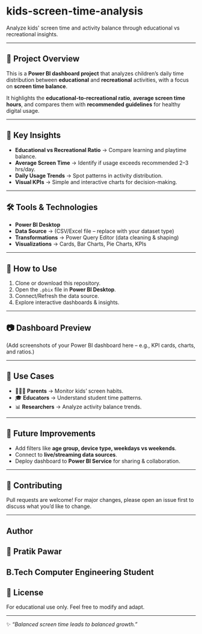 # kids-screen-time-analysis
Analyze kids' screen time and activity balance through educational vs recreational insights.

---

## 📌 Project Overview  
This is a **Power BI dashboard project** that analyzes children’s daily time distribution between **educational** and **recreational** activities, with a focus on **screen time balance**.  

It highlights the **educational-to-recreational ratio**, **average screen time hours**, and compares them with **recommended guidelines** for healthy digital usage.  

---

## 🔑 Key Insights  
- **Educational vs Recreational Ratio** → Compare learning and playtime balance.  
- **Average Screen Time** → Identify if usage exceeds recommended 2–3 hrs/day.  
- **Daily Usage Trends** → Spot patterns in activity distribution.  
- **Visual KPIs** → Simple and interactive charts for decision-making.  

---

## 🛠 Tools & Technologies  
- **Power BI Desktop**  
- **Data Source** → (CSV/Excel file – replace with your dataset type)  
- **Transformations** → Power Query Editor (data cleaning & shaping)  
- **Visualizations** → Cards, Bar Charts, Pie Charts, KPIs  

---

## 🚀 How to Use  
1. Clone or download this repository.  
2. Open the `.pbix` file in **Power BI Desktop**.  
3. Connect/Refresh the data source.  
4. Explore interactive dashboards & insights.  

---

## 📷 Dashboard Preview  
(Add screenshots of your Power BI dashboard here – e.g., KPI cards, charts, and ratios.)  

---

## 🎯 Use Cases  
- 👨‍👩‍👧 **Parents** → Monitor kids’ screen habits.  
- 🎓 **Educators** → Understand student time patterns.  
- 📊 **Researchers** → Analyze activity balance trends.  

---

## 📌 Future Improvements  
- Add filters like **age group, device type, weekdays vs weekends**.  
- Connect to **live/streaming data sources**.  
- Deploy dashboard to **Power BI Service** for sharing & collaboration.  

---

## 🤝 Contributing  
Pull requests are welcome! For major changes, please open an issue first to discuss what you’d like to change.  

---

## Author
## 👤 Pratik Pawar
B.Tech Computer Engineering Student
---

## 📄 License  
For educational use only. Feel free to modify and adapt.  

---

✨ *“Balanced screen time leads to balanced growth.”*  
